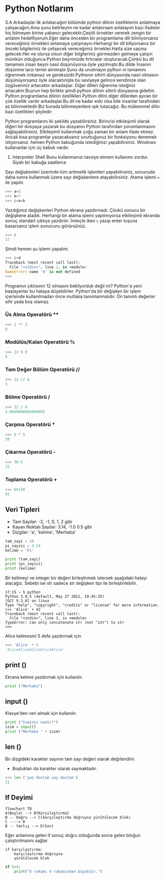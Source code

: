 # Python Notlarım
S.A Arkadaşlar ilk anlatacağım bölümde python dilinin özelliklerini anlatmaya çalışacağım.Ama şunu belirteyim ne kadar anlatırsam anlatayım bazı ifadeler hiç bilmeyen birine yabancı gelecektir.Çeşitli örnekler vererek zengin bir anlatım hedefliyorum.Eğer daha önceden bir programlama dili bilmiyorsanız vereceğimiz örnekleri anlamaya çalışmayın.Herhangi bir dil biliyorsanız bir önceki bilgileriniz ile çelişecek vereceğimiz örnekler.Hatta size saçma gelecek.Her ne olursa olsun diğer bilgileriniz görmezden gelmeye çalışın mümkün olduğunca.Python beyninizde fırtınalar oluşturacak.Çünkü bu dil tamamen insan beyni nasıl düşünüyorsa öyle yazılmıştır.Bu dilde İnsanın düşünme tarzı temel alınmıştır.Şunu da unutmayın python ın tamamını öğrenmek imkansız ve gereksizdir.Pythonın sihirli dünyasında nasıl olmasını düşünüyorsanız öyle olacaktınişte bu seviyeye gelince kendinize olan özgüveniniz artacaktır arkadaşlar. Diğer dilleri öğrenme isteğiniz artacaktır.Buyrun hep birlikte şimdi python dilinin sihirli dünyasına gidelim. Python programlama dilinin özellikleri Python dilini diğer dillerden ayıran bir çok özellik vardır arkadaşlar.Bu dil ne kadar eski olsa bile insanlar tarafından az bilinmektedir.Biz burada bilinmeyenlere ışık tutacağız. Bu mükemmel dilin bazı özellikleri şöyledir: 

Python programlarını iki şekilde yazabilirsiniz. Birincisi etkileşimli olarak diğeri bir dosyaya yazarak bu dosyanın Python tarafından yorumlanmasını sağlayabilirsiniz. Etkileşimli kullanmak çoğu zaman bir anlam ifade etmez. Ancak kısa programlar yazacaksanız unuttuğunuz bir fonksiyonu denemek istiyorsanız. hemen Python kabuğunda istediğinizi yapabilirsiniz. Windows kullananlar için üç kabuk vardır.

1. Interpreter Shell
Bunu kullanmanızı tavsiye etmem kullanımı zordur. Siyah bir kabuğa saatlerce 

Sayı değişkenleri üzerinde tüm aritmetik işlemleri yapabilirsiniz, sonucuda daha sonra kullanmak üzere sayı değişkenlere atayabilirsiniz. Atama işlemi `=` ile yapılır.

```python
>>> a=5
>>> b=7
>>> c=a+b
```
Yazdığımız değişkenleri Python ekrana yazdırmadı. Çünkü sonucu bir değişkene atadık. Herhangi bir atama işlemi yapılmıyorsa etkileşimli ekranda sonuç standart çıktıya yazdırılır. İmleçte iken `c` yazıp enter tuşuna basarsanız işlem sonucunu görürsünüz.
```python
>>> c
12
```
Şimdi hemen şu işlemi yapalım.
```python
>>> c+d
Traceback (most recent call last):
  File "<stdin>", line 1, in <module>
NameError: name 'd' is not defined
>>>
```
Programın çıktısının 12 olmasını bekliyorduk değil mi? Python'a yeni başlayanlar bu hataya düşebilirler. Python'da bir değişken bir işlem içerisinde kullanılmadan önce mutlaka tanımlanmalıdır. Ön tanımlı değerler sıfır yada boş olamaz. 

### Üs Alma Operatörü **
```python
>>> 2 ** 3
8
```
### Modülüs/Kalan Operatörü %
```python
>>> 22 % 8
6
```

### Tam Değer Bölüm Operatörü //
```python
>>> 22 // 6
3
```

### Bölme Operatörü /
```python
>>> 22 / 6
3.6666666666666665
```

### Çarpma Operatörü *
```python
>>> 6 * 5
30
```

### Çıkarma Operatörü -
```python
>>> 30-5
25
```

### Toplama Operatörü +
```python
>>> 65+28
93
```

## Veri Tipleri
* Tam Sayılar: -2, -1, 0, 1, 2 gibi
* Kayan Noktalı Sayılar: 3.14, -1.0 0.5 gibi
* Dizgiler: 'a', 'kelime', 'Merhaba'

```python
tam_sayi = 10
pi_sayisi = 3.14
kelime = 'Pi'

print (tam_sayi)
print (pi_sayisi)
print (kelime)
```

Bir kelimeyi ve integer bir değeri birleştirmek istersek aşağıdaki hatayı alacağız. Sebebi ise str sadece str değişken tipi ile birleştirilebilir.

```
17:15 ~ $ python
Python 3.9.5 (default, May 27 2021, 19:45:35)                                                                                        
[GCC 9.3.0] on linux                                                                                                                 
Type "help", "copyright", "credits" or "license" for more information.                                                               
>>> 'Alice' + 42
Traceback (most recent call last):                                                                                                   
  File "<stdin>", line 1, in <module>                                                                                                
TypeError: can only concatenate str (not "int") to str                                                                               
>>>  
```

Alice kelimesini 5 defa yazdırmak için
```python
>>> 'Alice' * 5
'AliceAliceAliceAliceAlice'
```

## print ()
Ekrana kelime yazdırmak için kullanılır.
```python
print ("Merhaba")
```

## input ()
Klavye'den veri almak için kullanılır.
```python
print ("İsminiz nedir?")
isim = input()
print ("Merhaba " + isim)
```

## len ()
Bir dizgideki karakter sayının tam sayı değeri olarak değrlendirir. 
* Boşlukları da karakter olarak saymaktadır.
```python
>>> len ('yaz dostum say dostum')
21
```

## If Deyimi

```mermaid
flowchart TB
A(Başla) --> B{Karşılaştırma}
B -- Doğru --> C(karşılaştırma doğruysa yürütülecek blok)
C ----> D
B -- Yanlış --> D(Son)
```
Eğer anlamına gelen if sonuç doğru olduğunda sonra gelen bloğun çalıştırılmasını sağlar.

```
if karşılaştırma:
    karşılaştırma doğruysa
    yürütülecek blok
```


```python
if 5>4:
    print("5 rakamı 4 rakamından büyüktür.")
```
